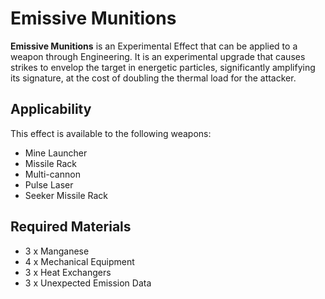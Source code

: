 # Emissive Munitions
**Emissive Munitions** is an Experimental Effect that can be applied to a weapon through Engineering. It is an experimental upgrade that causes strikes to envelop the target in energetic particles, significantly amplifying its signature, at the cost of doubling the thermal load for the attacker.

## Applicability

This effect is available to the following weapons:

- Mine Launcher
- Missile Rack
- Multi-cannon
- Pulse Laser
- Seeker Missile Rack

## Required Materials

- 3 x Manganese
- 4 x Mechanical Equipment
- 3 x Heat Exchangers
- 3 x Unexpected Emission Data